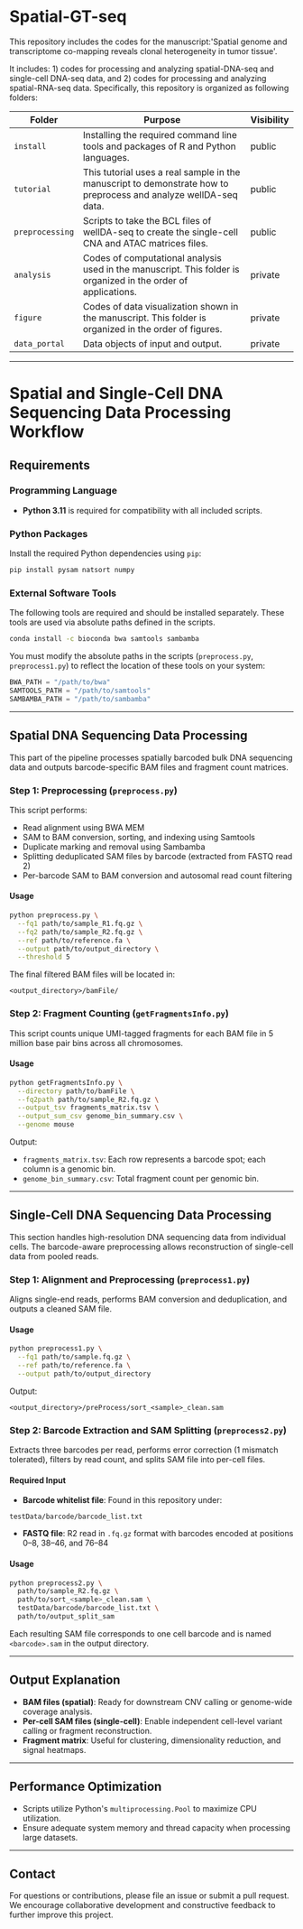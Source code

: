 # Spatial-GT-seq

This repository includes the codes for the manuscript:'Spatial genome and transcriptome co-mapping reveals clonal heterogeneity in tumor tissue'.

It includes: 1) codes for processing and analyzing spatial-DNA-seq and single-cell DNA-seq data, and 2) codes for processing and analyzing spatial-RNA-seq data. Specifically, this repository is organized as following folders:

| Folder        | Purpose                                                                                                                                     | Visibility |
|---------------|---------------------------------------------------------------------------------------------------------------------------------------------|------------|
| `install`     | Installing the required command line tools and packages of R and Python languages.                                                          | public     |
| `tutorial`    | This tutorial uses a real sample in the manuscript to demonstrate how to preprocess and analyze wellDA-seq data.                            | public     |
| `preprocessing` | Scripts to take the BCL files of wellDA-seq to create the single-cell CNA and ATAC matrices files.                                        | public     |
| `analysis`    | Codes of computational analysis used in the manuscript. This folder is organized in the order of applications.                             | private    |
| `figure`      | Codes of data visualization shown in the manuscript. This folder is organized in the order of figures.                                     | private    |
| `data_portal` | Data objects of input and output.                                                                                                           | private    |


---
# Spatial and Single-Cell DNA Sequencing Data Processing Workflow

## Requirements

### Programming Language

* **Python 3.11** is required for compatibility with all included scripts.

### Python Packages

Install the required Python dependencies using `pip`:

```bash
pip install pysam natsort numpy
```

### External Software Tools

The following tools are required and should be installed separately. These tools are used via absolute paths defined in the scripts.

```bash
conda install -c bioconda bwa samtools sambamba
```

You must modify the absolute paths in the scripts (`preprocess.py`, `preprocess1.py`) to reflect the location of these tools on your system:

```python
BWA_PATH = "/path/to/bwa"
SAMTOOLS_PATH = "/path/to/samtools"
SAMBAMBA_PATH = "/path/to/sambamba"
```

---

## Spatial DNA Sequencing Data Processing

This part of the pipeline processes spatially barcoded bulk DNA sequencing data and outputs barcode-specific BAM files and fragment count matrices.

### Step 1: Preprocessing (`preprocess.py`)

This script performs:

* Read alignment using BWA MEM
* SAM to BAM conversion, sorting, and indexing using Samtools
* Duplicate marking and removal using Sambamba
* Splitting deduplicated SAM files by barcode (extracted from FASTQ read 2)
* Per-barcode SAM to BAM conversion and autosomal read count filtering

#### Usage

```bash
python preprocess.py \
  --fq1 path/to/sample_R1.fq.gz \
  --fq2 path/to/sample_R2.fq.gz \
  --ref path/to/reference.fa \
  --output path/to/output_directory \
  --threshold 5
```

The final filtered BAM files will be located in:

```
<output_directory>/bamFile/
```

### Step 2: Fragment Counting (`getFragmentsInfo.py`)

This script counts unique UMI-tagged fragments for each BAM file in 5 million base pair bins across all chromosomes.

#### Usage

```bash
python getFragmentsInfo.py \
  --directory path/to/bamFile \
  --fq2path path/to/sample_R2.fq.gz \
  --output_tsv fragments_matrix.tsv \
  --output_sum_csv genome_bin_summary.csv \
  --genome mouse
```

Output:

* `fragments_matrix.tsv`: Each row represents a barcode spot; each column is a genomic bin.
* `genome_bin_summary.csv`: Total fragment count per genomic bin.

---

## Single-Cell DNA Sequencing Data Processing

This section handles high-resolution DNA sequencing data from individual cells. The barcode-aware preprocessing allows reconstruction of single-cell data from pooled reads.

### Step 1: Alignment and Preprocessing (`preprocess1.py`)

Aligns single-end reads, performs BAM conversion and deduplication, and outputs a cleaned SAM file.

#### Usage

```bash
python preprocess1.py \
  --fq1 path/to/sample.fq.gz \
  --ref path/to/reference.fa \
  --output path/to/output_directory
```

Output:

```
<output_directory>/preProcess/sort_<sample>_clean.sam
```

### Step 2: Barcode Extraction and SAM Splitting (`preprocess2.py`)

Extracts three barcodes per read, performs error correction (1 mismatch tolerated), filters by read count, and splits SAM file into per-cell files.

#### Required Input

* **Barcode whitelist file**: Found in this repository under:

```
testData/barcode/barcode_list.txt
```

* **FASTQ file**: R2 read in `.fq.gz` format with barcodes encoded at positions 0–8, 38–46, and 76–84

#### Usage

```bash
python preprocess2.py \
  path/to/sample_R2.fq.gz \
  path/to/sort_<sample>_clean.sam \
  testData/barcode/barcode_list.txt \
  path/to/output_split_sam
```

Each resulting SAM file corresponds to one cell barcode and is named `<barcode>.sam` in the output directory.

---

## Output Explanation

* **BAM files (spatial)**: Ready for downstream CNV calling or genome-wide coverage analysis.
* **Per-cell SAM files (single-cell)**: Enable independent cell-level variant calling or fragment reconstruction.
* **Fragment matrix**: Useful for clustering, dimensionality reduction, and signal heatmaps.

---

## Performance Optimization

* Scripts utilize Python's `multiprocessing.Pool` to maximize CPU utilization.
* Ensure adequate system memory and thread capacity when processing large datasets.

---

## Contact

For questions or contributions, please file an issue or submit a pull request. We encourage collaborative development and constructive feedback to further improve this project.
